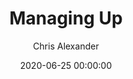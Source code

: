 ---
layout: post
title: "Managing Up"
slug: "2"
date: 2020-06-25 00:00:00 
explicit: false
author: "Chris Alexander"
summary: "Harvard Business Review's 20 Minute Manager"
has_image: false
duration: "2:02"
length: 4078180
---